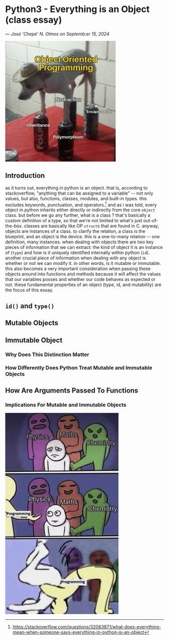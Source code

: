 <!--
INSTRUCTIONS:
Write a blog post about everything you just learned / this project is covering. Your blog post should be articulated this way (one paragraph per item):
    introduction
    id and type
    mutable objects
    immutable objects
    why does it matter and how differently does Python treat mutable and immutable objects
    how arguments are passed to functions and what does that imply for mutable and immutable objects
Your posts should have many code/output examples to illustrate what you are explaining, and at least one picture, at the top.

PROJECT OBJECTIVES:
what is an object
difference between a class and an object or instance
difference between immutable object and mutable object
built-in mutable and immutable types
what is a reference
what is an assignment
what is an alias
how to know if two variables are identical
how to know if two variables are linked to the same object
how to display the variable identifier (which is the memory address in the cpython implementation)
-->

# Python3 - Everything is an Object (class essay)
&mdash; _Jos&eacute; 'Chep&eacute;' N. Olmos on Septemb:er 15, 2024_

<img src="./assets/oop-core-pillars.jpg" height="384"/>

## Introduction

as it turns out, everything in python is an object. that is, according to stackoverflow, "anything that can be assigned to a variable" -- not only values, but also, functions, classes, modules, and built-in types. this excludes keywords, punctuation, and operators.[^1] and as i was told, every object in python inherits either directly or indirectly from the core `object` class. but before we go any further, what is a class ? that's basically a custom definition of a type, so that we're not limited to what's just out-of-the-box. classes are basically like OP `struct`s that are found in C. anyway, objects are instances of a class. to clarify the relation, a class is the blueprint, and an object is the device. this is a one-to-many relation -- one definition, many instances. when dealing with objects there are two key pieces of information that we can extract: the kind of object it is an instance of (`type`) and how is it uniquely identified internally within python (`id`). another crucial piece of information when dealing with any object is whether or not we can modify it. in other words, is it mutable or immutable. this also becomes a very important consideration when passing these objects around into functions and methods because it will affect the values that our variables posses and whether our code behaves as expected or not. these fundamental properties of an object (type, id, and mutability) are the focus of this essay.

## `id()` and `type()`

## Mutable Objects

## Immutable Object

###	Why Does This Distinction Matter

###	How Differently Does Python Treat Mutable and Immutable Objects

## How Are Arguments Passed To Functions

### Implications For Mutable and Immutable Objects

<img src="./assets/perhaps-programming.jpg" height="640"/>

[^1]: https://stackoverflow.com/questions/32083871/what-does-everything-mean-when-someone-says-everything-in-python-is-an-object
